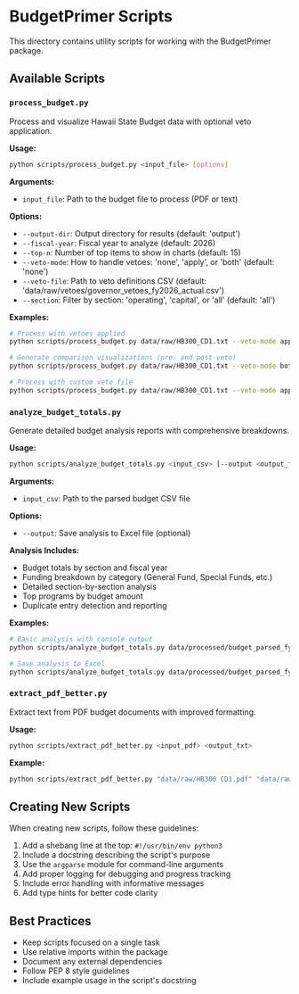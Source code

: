 # BudgetPrimer Scripts

This directory contains utility scripts for working with the BudgetPrimer package.

## Available Scripts

### `process_budget.py`

Process and visualize Hawaii State Budget data with optional veto application.

**Usage:**
```bash
python scripts/process_budget.py <input_file> [options]
```

**Arguments:**
- `input_file`: Path to the budget file to process (PDF or text)

**Options:**
- `--output-dir`: Output directory for results (default: 'output')
- `--fiscal-year`: Fiscal year to analyze (default: 2026)
- `--top-n`: Number of top items to show in charts (default: 15)
- `--veto-mode`: How to handle vetoes: 'none', 'apply', or 'both' (default: 'none')
- `--veto-file`: Path to veto definitions CSV (default: 'data/raw/vetoes/governor_vetoes_fy2026_actual.csv')
- `--section`: Filter by section: 'operating', 'capital', or 'all' (default: 'all')

**Examples:**
```bash
# Process with vetoes applied
python scripts/process_budget.py data/raw/HB300_CD1.txt --veto-mode apply

# Generate comparison visualizations (pre- and post-veto)
python scripts/process_budget.py data/raw/HB300_CD1.txt --veto-mode both --top-n 20

# Process with custom veto file
python scripts/process_budget.py data/raw/HB300_CD1.txt --veto-mode apply --veto-file path/to/custom_vetoes.csv
```

### `analyze_budget_totals.py`

Generate detailed budget analysis reports with comprehensive breakdowns.

**Usage:**
```bash
python scripts/analyze_budget_totals.py <input_csv> [--output <output_file>]
```

**Arguments:**
- `input_csv`: Path to the parsed budget CSV file

**Options:**
- `--output`: Save analysis to Excel file (optional)

**Analysis Includes:**
- Budget totals by section and fiscal year
- Funding breakdown by category (General Fund, Special Funds, etc.)
- Detailed section-by-section analysis
- Top programs by budget amount
- Duplicate entry detection and reporting

**Examples:**
```bash
# Basic analysis with console output
python scripts/analyze_budget_totals.py data/processed/budget_parsed_fy2026.csv

# Save analysis to Excel
python scripts/analyze_budget_totals.py data/processed/budget_parsed_fy2026.csv --output analysis_results.xlsx
```

### `extract_pdf_better.py`

Extract text from PDF budget documents with improved formatting.

**Usage:**
```bash
python scripts/extract_pdf_better.py <input_pdf> <output_txt>
```

**Example:**
```bash
python scripts/extract_pdf_better.py "data/raw/HB300 CD1.pdf" "data/raw/HB300_CD1_better.txt"
```

## Creating New Scripts

When creating new scripts, follow these guidelines:

1. Add a shebang line at the top: `#!/usr/bin/env python3`
2. Include a docstring describing the script's purpose
3. Use the `argparse` module for command-line arguments
4. Add proper logging for debugging and progress tracking
5. Include error handling with informative messages
6. Add type hints for better code clarity

## Best Practices

- Keep scripts focused on a single task
- Use relative imports within the package
- Document any external dependencies
- Follow PEP 8 style guidelines
- Include example usage in the script's docstring
